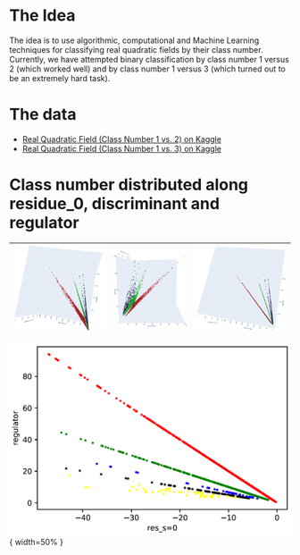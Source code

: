 # The Idea

The idea is to use algorithmic, computational and Machine Learning techniques for classifying real quadratic fields by their class number. Currently, we have attempted binary classification by class number 1 versus 2 (which worked well) and by class number 1 versus 3 (which turned out to be an extremely hard task).

# The data

- [Real Quadratic Field (Class Number 1 vs. 2) on Kaggle](https://www.kaggle.com/datasets/eldarsultanow/real-quad-fields-1-2/settings) 
- [Real Quadratic Field (Class Number 1 vs. 3) on Kaggle](https://www.kaggle.com/datasets/eldarsultanow/real-quadratic-field-class-number-1-vs-3)

# Class number distributed along residue_0, discriminant and regulator


![](img/rdr_1.png)  |  ![](img/rdr_3.png) |  ![](img/rdr_2.png)
:------------------:|:--------------------:|:--------------------: 



![](img/class_number.png){ width=50% }
